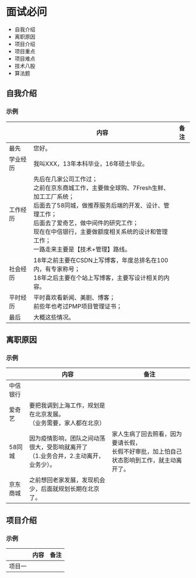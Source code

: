# 面试必问

- 自我介绍
- 离职原因
- 项目介绍
- 项目重点
- 项目难点
- 技术八股
- 算法题

## 自我介绍

### 示例

|      | 内容                                                                                                                                                             | 备注 |
|------|----------------------------------------------------------------------------------------------------------------------------------------------------------------|----|
| 最先   | 您好。                                                                                                                                                            |    |
| 学业经历 | 我叫XXX，13年本科毕业，16年硕士毕业。                                                                                                                                         |    |
| 工作经历 | 先后在几家公司工作过；<br/>之前在京东商城工作，主要做全球购、7Fresh生鲜、加工工厂系统；<br/>后面去了58同城，做推荐服务后端的开发、设计、管理工作；<br/>后面去了爱奇艺，做中间件的研究工作；<br/>现在在中信银行，主要做额度相关系统的设计和管理工作；<br/>一路走来主要是【技术+管理】路线。 |    |
| 社会经历 | 18年之前主要在CSDN上写博客，年度总排名在100内，有专家称号；<br/>18年之后主要在个站上写博客，主要写设计相关的内容。                                                                                              |    |
| 平时经历 | 平时喜欢看新闻、美剧、博客；<br/>前些年也考过PMP项目管理证书；                                                                                                                            |    |
| 最后   | 大概这些情况。                                                                                                                                                        |    |

## 离职原因
### 示例
|      | 内容                                               | 备注                                                |
|------|--------------------------------------------------|---------------------------------------------------|
| 中信银行 |                                                  |                                                   |
| 爱奇艺  | 要把我调到上海工作，规划是在北京发展。<br/>（业务需要，家人都在北京）            |                                                   |
| 58同城 | 因为疫情影响，团队之间动荡很大，受影响就离开了<br/>（1.业务合并，2.主动离开，业务少）。 | 家人生病了回去照看，因为要请长假，<br/>长假不好审批，加上怕自己状态影响到工作，就主动离开了。 |
| 京东商城 | 之前想回老家发展，发现机会少，后面就规划长期在北京了。                      |                                                   |

## 项目介绍
### 示例

|      | 内容                                          | 备注 |
|------|---------------------------------------------|----|
| 项目一  |                      |    |


